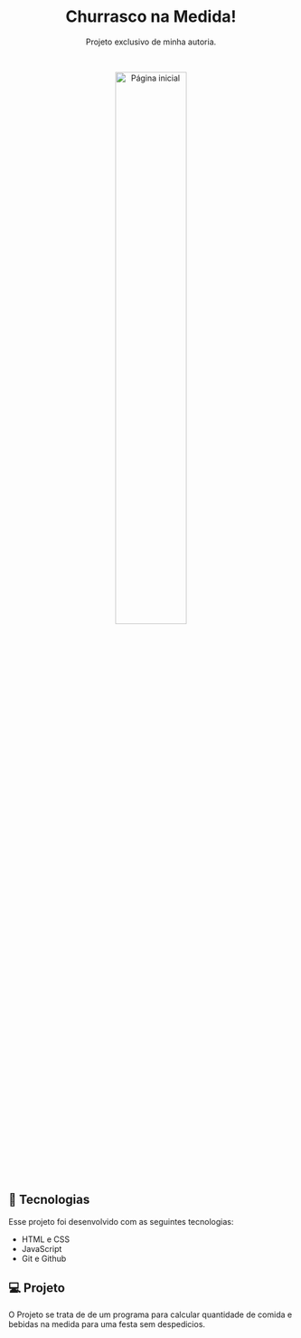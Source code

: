 <h1 align="center"> Churrasco na Medida! </h1>

<p align="center">
Projeto exclusivo de minha autoria.
</p>

<br>

<p align="center">
  <img alt="Página inicial" src="./src/imagens/bg11.png" width="50%">
</p>

## 🚀 Tecnologias

Esse projeto foi desenvolvido com as seguintes tecnologias:

- HTML e CSS
- JavaScript
- Git e Github

## 💻 Projeto

O Projeto se trata de de um programa para calcular quantidade de comida e bebidas na medida para uma festa sem despedicios. 